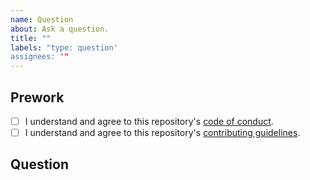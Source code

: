 ```yaml
---
name: Question
about: Ask a question.
title: ""
labels: "type: question'
assignees: ""
---
```


## Prework

* [ ] I understand and agree to this repository's [code of conduct](https://github.com/wlandau/targets/blob/main/CODE_OF_CONDUCT.md).
* [ ] I understand and agree to this repository's [contributing guidelines](https://github.com/wlandau/targets/blob/main/CONTRIBUTING.md).

## Question

